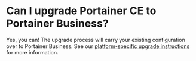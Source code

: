 # Can I upgrade Portainer CE to Portainer Business?

Yes, you can! The upgrade process will carry your existing configuration over to Portainer Business. See our [platform-specific upgrade instructions](../../admin/upgrade/tobe/) for more information.



